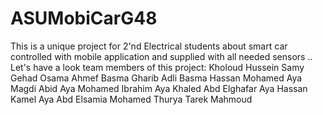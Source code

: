 # ASUMobiCarG48
This is a unique project for 2'nd Electrical students about smart car controlled with mobile application and supplied with all needed sensors .. Let's have a look
team members of this project: 
Kholoud Hussein Samy
Gehad Osama Ahmef
Basma Gharib Adli
Basma Hassan Mohamed
Aya Magdi Abid
Aya Mohamed Ibrahim
Aya Khaled Abd Elghafar
Aya Hassan Kamel
Aya Abd Elsamia Mohamed
Thurya Tarek Mahmoud
